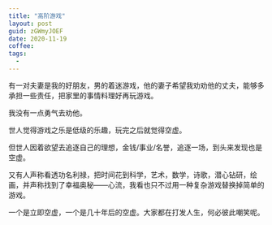 ```yaml
---
title: "高阶游戏"
layout: post
guid: zGWmyJOEF
date: 2020-11-19
coffee:
tags:
  -
---
```


有一对夫妻是我的好朋友，男的着迷游戏，他的妻子希望我劝劝他的丈夫，能够多承担一些责任，把家里的事情料理好再玩游戏。

我没有一点勇气去劝他。

世人觉得游戏之乐是低级的乐趣，玩完之后就觉得空虚。

但世人因着欲望去追逐自己的理想，金钱/事业/名誉，追逐一场，到头来发现也是空虚。

又有人声称看透功名利禄，把时间花到科学，艺术，数学，诗歌，潜心钻研，绘画，并声称找到了幸福奥秘——心流，我看也只不过用一种复杂游戏替换掉简单的游戏。

一个是立即空虚，一个是几十年后的空虚。大家都在打发人生，何必彼此嘲笑呢。